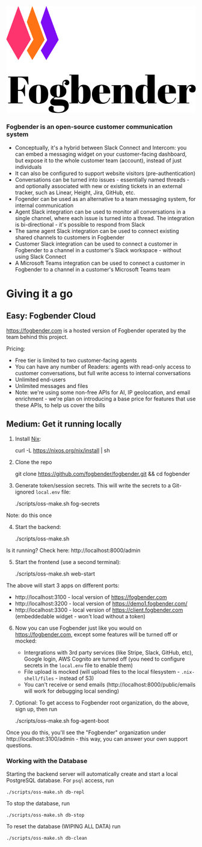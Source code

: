 ![Fogbender log](storefront/src/assets/logomark.svg)

### Fogbender is an open-source customer communication system

- Conceptually, it's a hybrid between Slack Connect and Intercom: you can embed a messaging widget on your customer-facing dashboard, but expose it to the whole customer team (account), instead of just individuals
- It can also be configured to support website visitors (pre-authentication)
- Conversations can be turned into issues - essentially named threads - and optionally associated with new or existing tickets in an external tracker, such as Linear, Height, Jira, GitHub, etc.
- Fogender can be used as an alternative to a team messaging system, for internal communication
- Agent Slack integration can be used to monitor all conversations in a single channel, where each issue is turned into a thread. The integration is bi-directional - it's possible to respond from Slack
- The same agent Slack integration can be used to connect existing shared channels to customers in Fogbender
- Customer Slack integration can be used to connect a customer in Fogbender to a channel in a customer's Slack workspace - without using Slack Connect
- A Microsoft Teams integration can be used to connect a customer in Fogbender to a channel in a customer's Microsoft Teams team

# Giving it a go

## Easy: Fogbender Cloud

https://fogbender.com is a hosted version of Fogbender operated by the team behind this project.

Pricing:

- Free tier is limited to two customer-facing agents
- You can have any number of Readers: agents with read-only access to customer conversations, but full write access to internal conversations
- Unlimited end-users
- Unlimited messages and files
- Note: we're using some non-free APIs for AI, IP geolocation, and email enrichment - we're plan on introducing a base price for features that use these APIs, to help us cover the bills

## Medium: Get it running locally

1. Install [Nix](https://nixos.org/nix/download.html):

   curl -L https://nixos.org/nix/install | sh

2. Clone the repo

   git clone https://github.com/fogbender/fogbender.git && cd fogbender

3. Generate token/session secrets. This will write the secrets to a Git-ignored `local.env` file:

   ./scripts/oss-make.sh fog-secrets

Note: do this once

4. Start the backend:

   ./scripts/oss-make.sh

Is it running? Check here: http://localhost:8000/admin

5. Start the frontend (use a second terminal):

   ./scripts/oss-make.sh web-start

The above will start 3 apps on different ports:

- http://localhost:3100 - local version of https://fogbender.com
- http://localhost:3200 - local version of https://demo1.fogbender.com/
- http://localhost:3300 - local version of https://client.fogbender.com (embeddedable widget - won't load without a token)

6. Now you can use Fogbender just like you would on https://fogbender.com, except some features will be turned off or mocked:

   - Intergrations with 3rd party services (like Stripe, Slack, GitHub, etc), Google login, AWS Cognito are turned off (you need to configure secrets in the `local.env` file to enable them)
   - File upload is mocked (will upload files to the local filesystem - `.nix-shell/files` - instead of S3)
   - You can't receive or send emails (http://localhost:8000/public/emails will work for debugging local sending)

7. Optional: To get access to Fogbender root organization, do the above, sign up, then run

   ./scripts/oss-make.sh fog-agent-boot

Once you do this, you'll see the "Fogbender" organization under http://localhost:3100/admin - this way, you can answer your own support questions.

### Working with the Database

Starting the backend server will automatically create and start a local PostgreSQL database. For `psql` access, run

    ./scripts/oss-make.sh db-repl

To stop the database, run

    ./scripts/oss-make.sh db-stop

To reset the database (WIPING ALL DATA) run

    ./scripts/oss-make.sh db-clean
